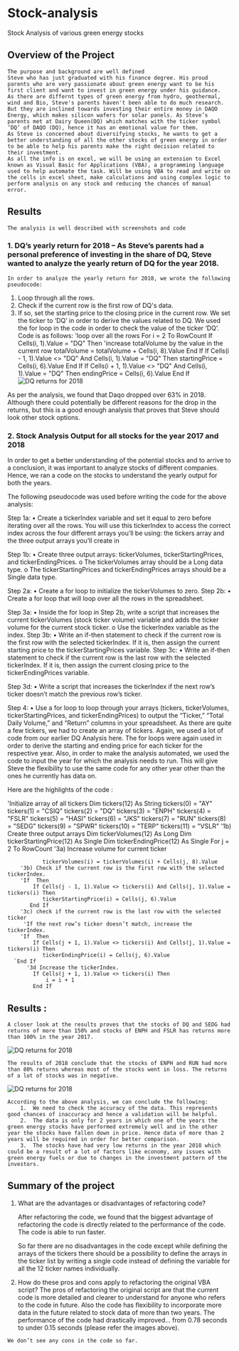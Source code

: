 # Stock-analysis
Stock Analysis of various green energy stocks

## Overview of the Project
    The purpose and background are well defined
    Steve who has just graduated with his finance degree. His proud parents who are very passionate about green energy want to be his first client and want to invest in green energy under his guidance.
    As there are differnt types of green energy from hydro, geothermal, wind and Bio, Steve's parents haven't been able to do much research.  But they are inclined towards investing their entire money in DAQO Energy, which makes silicon wafers for solar panels. As Steve’s parents met at Dairy Queen(DQ) which matches with the ticker symbol ‘DQ’ of DAQO (DQ), hence it has an emotional value for them. 
	As Steve is concerned about diversifying stocks, he wants to get a better understanding of all the other stocks of green energy in order to be able to help his parents make the right decision related to their investment. 
	As all the info is on excel, we will be using an extension to Excel known as Visual Basic for Applications (VBA), a programming language used to help automate the task. Will be using VBA to read and write on the cells in excel sheet, make calculations and using complex logic to perform analysis on any stock and reducing the chances of manual error. 

## Results
    The analysis is well described with screenshots and code
### 1. DQ’s yearly return for 2018 – As Steve’s parents had a personal preference of investing in the share of DQ, Steve wanted to analyze the yearly return of DQ for the year 2018.
	In order to analyze the yearly return for 2018, we wrote the following pseudocode:
1.	Loop through all the rows.
2.	Check if the current row is the first row of DQ's data.
3.	If so, set the starting price to the closing price in the current row.
We set the ticker to ‘DQ’ in order to derive the values related to DQ. We used the for loop in the code in order to check the value of the ticker ‘DQ’.
Code is as follows:
'loop over all the rows
    For i = 2 To RowCount
        If Cells(i, 1).Value = "DQ" Then
            'increase totalVolume by the value in the current row
            totalVolume = totalVolume + Cells(i, 8).Value
        End If
        If Cells(i - 1, 1).Value <> "DQ" And Cells(i, 1).Value = "DQ" Then
            startingPrice = Cells(i, 6).Value
        End If
        If Cells(i + 1, 1).Value <> "DQ" And Cells(i, 1).Value = "DQ" Then
            endingPrice = Cells(i, 6).Value
        End If
![DQ returns for 2018](Resources/DQ_Returns_2018.png)

As per the analysis, we found that Daqo dropped over 63% in 2018. Although there could potentially be different reasons for the drop in the returns, but this is a good enough analysis that proves that Steve should look other stock options.
### 2. Stock Analysis Output for all stocks for the year 2017 and 2018
In order to get a better understanding of the potential stocks and to arrive to a conclusion, it was important to analyze stocks of different companies. Hence, we ran a code on the stocks to understand the yearly output for both the years.

The following pseudocode was used before writing the code for the above analysis:

Step 1a:
•	Create a tickerIndex variable and set it equal to zero before iterating over all the rows. You will use this tickerIndex to access the correct index across the four different arrays you’ll be using: the tickers array and the three output arrays you’ll create in 

Step 1b:
•	Create three output arrays: tickerVolumes, tickerStartingPrices, and tickerEndingPrices.
o	The tickerVolumes array should be a Long data type.
o	The tickerStartingPrices and tickerEndingPrices arrays should be a Single data type.

Step 2a:
•	Create a for loop to initialize the tickerVolumes to zero.
Step 2b:
•	Create a for loop that will loop over all the rows in the spreadsheet.

Step 3a:
•	Inside the for loop in Step 2b, write a script that increases the current tickerVolumes (stock ticker volume) variable and adds the ticker volume for the current stock ticker.
o	Use the tickerIndex variable as the index.
Step 3b:
•	Write an if-then statement to check if the current row is the first row with the selected tickerIndex. If it is, then assign the current starting price to the tickerStartingPrices variable.
Step 3c:
•	Write an if-then statement to check if the current row is the last row with the selected tickerIndex. If it is, then assign the current closing price to the tickerEndingPrices variable.

Step 3d:
•	Write a script that increases the tickerIndex if the next row’s ticker doesn’t match the previous row’s ticker.

Step 4:
•	Use a for loop to loop through your arrays (tickers, tickerVolumes, tickerStartingPrices, and tickerEndingPrices) to output the “Ticker,” “Total Daily Volume,” and “Return” columns in your spreadsheet.
As there are quite a few tickers, we had to create an array of tickers. Again, we used a lot of code from our earlier DQ Analysis here. The for loops were again used in order to derive the starting and ending price for each ticker for the respective year. Also, in order to make the analysis automated, we used the code to input the year for which the analysis needs to run. This will give Steve the flexibility to use the same code for any other year other than the ones he currently has data on. 

Here are the highlights of the code :

'Initialize array of all tickers
    Dim tickers(12) As String
    tickers(0) = "AY"
    tickers(1) = "CSIQ"
    tickers(2) = "DQ"
    tickers(3) = "ENPH"
    tickers(4) = "FSLR"
    tickers(5) = "HASI"
    tickers(6) = "JKS"
    tickers(7) = "RUN"
    tickers(8) = "SEDG"
    tickers(9) = "SPWR"
    tickers(10) = "TERP"
    tickers(11) = "VSLR"
'1b) Create three output arrays
        Dim tickerVolumes(12) As Long
        Dim tickerStartingPrice(12) As Single
        Dim tickerEndingPrice(12) As Single
For j = 2 To RowCount
'3a) Increase volume for current ticker
            
               tickerVolumes(i) = tickerVolumes(i) + Cells(j, 8).Value
        '3b) Check if the current row is the first row with the selected tickerIndex.
        'If  Then
            If Cells(j - 1, 1).Value <> tickers(i) And Cells(j, 1).Value = tickers(i) Then
               tickerStartingPrice(i) = Cells(j, 6).Value
           End If
        '3c) check if the current row is the last row with the selected ticker
         'If the next row’s ticker doesn’t match, increase the tickerIndex.
        'If  Then
            If Cells(j + 1, 1).Value <> tickers(i) And Cells(j, 1).Value = tickers(i) Then
               tickerEndingPrice(i) = Cells(j, 6).Value
      `End If
          '3d Increase the tickerIndex.
            If Cells(j + 1, 1).Value <> tickers(i) Then
                i = i + 1
            End If
## Results : 
    A closer look at the results proves that the stocks of DQ and SEDG had returns of more than 150% and stocks of ENPH and FSLR has returns more than 100% in the year 2017. 

![DQ returns for 2018](Resources/VBA_Challenge_2017.png)

	The results of 2018 conclude that the stocks of ENPH and RUN had more than 80% returns whereas most of the stocks went in loss. The returns of a lot of stocks was in negative.

![DQ returns for 2018](Resources/VBA_Challenge_2018.png)
	
    According to the above analysis, we can conclude the following:
        1.	We need to check the accuracy of the data. This represents good chances of inaccuracy and hence a validation will be helpful.
        2.	The data is only for 2 years in which one of the years the green energy stocks have performed extremely well and in the other year the stocks have fallen down in price. Hence data of more than 2 years will be required in order for better comparison.
        3.	The stocks have had very low returns in the year 2018 which could be a result of a lot of factors like economy, any issues with green energy fuels or due to changes in the investment pattern of the investors.
## Summary of the project
1.	What are the advantages or disadvantages of refactoring code?
        
    After refactoring the code, we found that the biggest advantage of refactoring the code is directly related to the performance of the code. The code is able to run faster. 

    So far there are no disadvantages in the code except while defining the arrays of the tickers there should be a possibility to define the arrays in the ticker list by writing a single code instead of defining the variable for all the 12 ticker names individually.

2.    How do these pros and cons apply to refactoring the original VBA script?
    The pros of refactoring the original script are that the current code is more detailed and clearer to understand for anyone who refers to the code in future. Also the code has flexibility to incorporate more data in the future related to stock data of more than two years. The performance of the code had drastically improved… from 0.78 seconds to under 0.15 seconds (please refer the images above).

	We don’t see any cons in the code so far.
